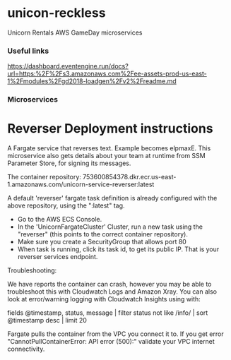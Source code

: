 # unicon-reckless
Unicorn Rentals AWS GameDay microservices

### Useful links

https://dashboard.eventengine.run/docs?url=https:%2F%2Fs3.amazonaws.com%2Fee-assets-prod-us-east-1%2Fmodules%2Fgd2018-loadgen%2Fv2%2Freadme.md


### Microservices

# Reverser Deployment instructions

A Fargate service that reverses text. Example becomes elpmaxE.
This microservice also gets details about your team at runtime from SSM Parameter Store, for signing its messages. 

The container repository:
753600854378.dkr.ecr.us-east-1.amazonaws.com/unicorn-service-reverser:latest 

A default 'reverser' fargate task definition is already configured with the above repository, using the ":latest" tag.

* Go to the AWS ECS Console.
* In the 'UnicornFargateCluster' Cluster, run a new task using the "reverser"
  (this points to the correct container repository).
* Make sure you create a SecurityGroup that allows port 80
* When task is running, click its task id, to get its public IP. That is your reverser services endpoint.

Troubleshooting:

We have reports the container can crash, however you may be able to troubleshoot this with Cloudwatch Logs and Amazon Xray.
You can also look at error/warning logging with Cloudwatch Insights using with:

fields @timestamp, status, message
| filter status not like /info/
| sort @timestamp desc
| limit 20

Fargate pulls the container from the VPC you connect it to.
If you get error "CannotPullContainerError: API error (500):" validate your VPC internet connectivity.
